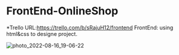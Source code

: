 # FrontEnd-OnlineShop


*Trello URL:https://trello.com/b/sRajuH12/frontend
FrontEnd: using html&css to designe project.


![photo_2022-08-16_19-06-22](https://user-images.githubusercontent.com/83461302/184907326-df594514-a955-49d8-b993-ee87c45bb027.jpg)
